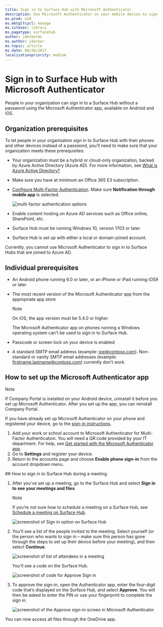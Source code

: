 ```yaml
---
title: Sign in to Surface Hub with Microsoft Authenticator
description: Use Microsoft Authenticator on your mobile device to sign in to Surface Hub.
ms.prod: w10
ms.mktglfcycl: manage
ms.sitesec: library
ms.pagetype: surfacehub
author: jdeckerms
ms.author: jdecker
ms.topic: article
ms.date: 08/28/2017
localizationpriority: medium
---
```


# Sign in to Surface Hub with Microsoft Authenticator

People in your organization can sign in to a Surface Hub  without a password using the Microsoft Authenticator app, available on Android and iOS.


## Organization prerequisites

To let people in your organization sign in to Surface Hub with their phones and other devices instead of a password, you’ll need to make sure that your organization meets these prerequisites: 

- Your organization must be a hybrid or cloud-only organization, backed by Azure Active Directory (Azure AD). For more information, see [What is Azure Active Directory?](https://docs.microsoft.com/azure/active-directory/active-directory-whatis)

- Make sure you have at minimum an Office 365 E3 subscription. 

- [Configure Multi-Factor Authentication](https://docs.microsoft.com/en-us/azure/active-directory/authentication/howto-mfa-mfasettings). Make sure **Notification through mobile app** is selected. 

    ![multi-factor authentication options](images/mfa-options.png)

- Enable content hosting on Azure AD services such as Office online, SharePoint, etc. 

- Surface Hub must be running Windows 10, version 1703 or later.

- Surface Hub is set up with either a local or domain-joined account.

Currently, you cannot use Microsoft Authenticator to sign in to Surface Hubs that are joined to Azure AD. 

## Individual prerequisites

- An Android phone running 6.0 or later, or an iPhone or iPad running iOS9 or later 

- The most recent version of the Microsoft Authenticator app from the appropriate app store 
    >[!NOTE]
    >On iOS, the app version must be 5.4.0 or higher.
    >
    >The Microsoft Authenticator app on phones running a Windows operating system can't be used to sign in to Surface Hub.
    
- Passcode or screen lock on your device is enabled

- A standard SMTP email address (example: joe@contoso.com). Non-standard or vanity SMTP email addresses (example: firstname.lastname@contoso.com) currently don’t work.


## How to set up the Microsoft Authenticator app

>[!NOTE]
>If Company Portal is installed on your Android device, uninstall it before you set up Microsoft Authenticator. After you set up the app, you can reinstall Company Portal.
>
>If you have already set up Microsoft Authenticator on your phone and registered your device, go to the [sign-in instructions](#signin).

1. Add your work or school account to Microsoft Authenticator for Multi-Factor Authentication. You will need a QR code provided by your IT department. For help, see [Get started with the Microsoft Authenticator app](https://docs.microsoft.com/azure/multi-factor-authentication/end-user/microsoft-authenticator-app-how-to).
2. Go to **Settings** and register your device.
1. Return to the accounts page and choose **Enable phone sign-in** from the account dropdown menu.


<span id="signin" />
## How to sign in to Surface Hub during a meeting

1. After you’ve set up a meeting, go to the Surface Hub and select **Sign in to see your meetings and files**.

    >[!NOTE]
    >If you’re not sure how to schedule a meeting on a Surface Hub, see [Schedule a meeting on Surface Hub](https://support.microsoft.com/help/17325/surfacehub-schedulemeeting).

    ![screenshot of Sign in option on Surface Hub](images/sign-in.png)

2. You’ll see a list of the people invited to the meeting. Select yourself (or the person who wants to sign in – make sure this person has gone through the steps to set up their device before your meeting), and then select **Continue**.

    ![screenshot of list of attendees in a meeting](images/attendees.png)
    
    You'll see a code on the Surface Hub.
    
    ![screenshot of code for Approve Sign in](images/approve-signin.png)
    
3. To approve the sign-in, open the Authenticator app, enter the four-digit code that’s displayed on the Surface Hub, and select **Approve**. You will then be asked to enter the PIN or use your fingerprint to complete the sign in. 

    ![screenshot of the Approve sign-in screen in Microsoft Authenticator](images/approve-signin2.png)
    
You can now access all files through the OneDrive app.


